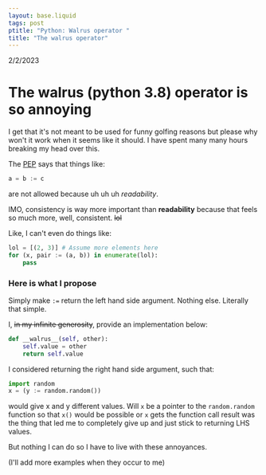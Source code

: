 ```yaml
---
layout: base.liquid
tags: post
ptitle: "Python: Walrus operator "
title: "The walrus operator"
---
```

2/2/2023
# The walrus (python 3.8) operator is so annoying

I get that it's not meant to be used for funny golfing reasons but please why won't it work when it seems like it should. I have spent many many hours breaking my head over this.

The [PEP](https://peps.python.org/pep-0572/) says that things like:
```py
a = b := c
```
are not allowed because uh uh uh _readability_.

IMO, consistency is way more important than **readability** because that feels so much more, well, consistent. ~~lol~~


Like, I can't even do things like:

```py
lol = [(2, 3)] # Assume more elements here
for (x, pair := (a, b)) in enumerate(lol):
    pass
```

### Here is what I propose

Simply make `:=` return the left hand side argument. Nothing else. Literally that simple.

I, ~~in my infinite generosity~~, provide an implementation below:
```py
def __walrus__(self, other):
    self.value = other
    return self.value
```

I considered returning the right hand side argument, such that:
```py
import random
x = (y := random.random())
```
would give x and y different values. Will `x` be a pointer to the `random.random` function so that `x()` would be possible or `x` gets the function call result was the thing that led me to completely give up and just stick to returning LHS values.

But nothing I can do so I have to live with these annoyances.

(I'll add more examples when they occur to me)
